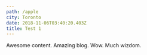 ```yaml
---
path: /apple
city: Toronto
date: 2018-11-06T03:40:20.403Z
title: Test 1
---
```

Awesome content. Amazing blog. Wow. Much wizdom.
